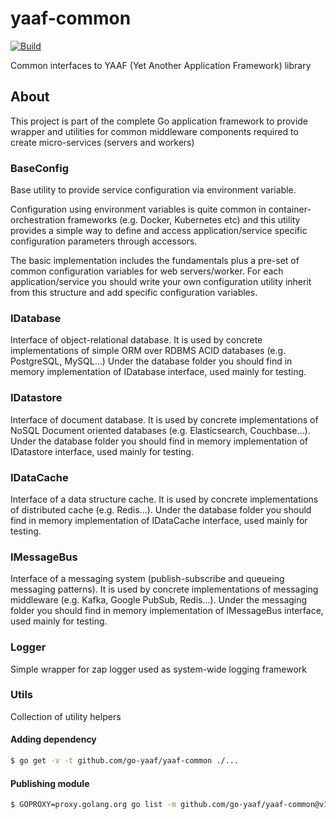 # yaaf-common

[![Build](https://github.com/go-yaaf/yaaf-common/actions/workflows/build.yml/badge.svg)](https://github.com/go-yaaf/yaaf-common/actions/workflows/build.yml)

Common interfaces to YAAF (Yet Another Application Framework) library


## About
This project is part of the complete Go application framework to provide wrapper and utilities for common middleware components required to create micro-services (servers and workers)

### BaseConfig
Base utility to provide service configuration via environment variable.

Configuration using environment variables is quite common in container-orchestration frameworks (e.g. Docker, Kubernetes etc) and this utility
provides a simple way to define and access application/service specific configuration parameters through accessors.

The basic implementation includes the fundamentals plus a pre-set of common configuration variables for web servers/worker.
For each application/service you should write your own configuration utility inherit from this structure and add specific configuration variables.

### IDatabase
Interface of object-relational database. It is used by concrete implementations of simple ORM over RDBMS ACID databases (e.g. PostgreSQL, MySQL...)
Under the database folder you should find in memory implementation of IDatabase interface, used mainly for testing.

### IDatastore
Interface of document database. It is used by concrete implementations of NoSQL Document oriented databases (e.g. Elasticsearch, Couchbase...).
Under the database folder you should find in memory implementation of IDatastore interface, used mainly for testing.

### IDataCache
Interface of a data structure cache. It is used by concrete implementations of distributed cache (e.g. Redis...).
Under the database folder you should find in memory implementation of IDataCache interface, used mainly for testing.

### IMessageBus
Interface of a messaging system (publish-subscribe and queueing messaging patterns). It is used by concrete implementations of messaging middleware (e.g. Kafka, Google PubSub, Redis...).
Under the messaging folder you should find in memory implementation of IMessageBus interface, used mainly for testing.

### Logger
Simple wrapper for zap logger used as system-wide logging framework

### Utils
Collection of utility helpers

#### Adding dependency

```bash
$ go get -v -t github.com/go-yaaf/yaaf-common ./...
```

#### Publishing module
```bash
$ GOPROXY=proxy.golang.org go list -m github.com/go-yaaf/yaaf-common@v1.1.0
```